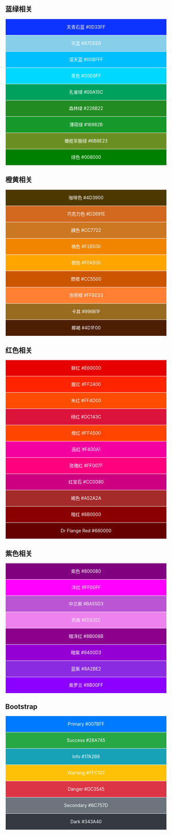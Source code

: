 ## 蓝绿相关
<div style="background-color: #0D33FF" class="box">天青石蓝 #0D33FF</div>

<div style="background-color: #87CEEB" class="box">天蓝 #87CEEB</div>

<div style="background-color: #00BFFF" class="box">深天蓝 #00BFFF</div>

<div style="background-color: #00D8FF" class="box">青色 #00D8FF</div>

<div style="background-color: #00A15C" class="box">孔雀绿 #00A15C</div>

<div style="background-color: #228B22" class="box">森林绿 #228B22</div>

<div style="background-color: #16982B" class="box">薄荷绿 #16982B</div>

<div style="background-color: #6B8E23" class="box">橄榄军服绿 #6B8E23</div>

<div style="background-color: #008000" class="box">绿色 #008000</div>

## 橙黄相关
<div style="background-color: #4D3900" class="box">咖啡色 #4D3900</div>

<div style="background-color: #D2691E" class="box">巧克力色 #D2691E</div>

<div style="background-color: #CC7722" class="box">赭色 #CC7722</div>

<div style="background-color: #F28500" class="box">橘色 #F28500</div>

<div style="background-color: #FFA500" class="box">橙色 #FFA500</div>

<div style="background-color: #CC5500" class="box">燃橙 #CC5500</div>

<div style="background-color: #FF8033" class="box">热带橙 #FF8033</div>

<div style="background-color: #996B1F" class="box">卡其 #996B1F</div>

<div style="background-color: #4D1F00" class="box">椰褐 #4D1F00</div>

## 红色相关
<div style="background-color: #E60000" class="box">鲜红 #E60000</div>

<div style="background-color: #FF2400" class="box">腥红 #FF2400</div>

<div style="background-color: #FF4D00" class="box">朱红 #FF4D00</div>

<div style="background-color: #DC143C" class="box">绯红 #DC143C</div>

<div style="background-color: #FF4500" class="box">橙红 #FF4500</div>

<div style="background-color: #F400A1" class="box">品红 #F400A1</div>

<div style="background-color: #FF007F" class="box">玫瑰红 #FF007F</div>

<div style="background-color: #CC0080" class="box">红宝石 #CC0080</div>

<div style="background-color: #A52A2A" class="box">褐色 #A52A2A</div>

<div style="background-color: #8B0000" class="box">暗红 #8B0000</div>

<div style="background-color: #660000" class="box">Dr Flange Red #660000</div>

## 紫色相关
<div style="background-color: #800080" class="box">紫色 #800080</div>

<div style="background-color: #FF00FF" class="box">洋红 #FF00FF</div>

<div style="background-color: #BA55D3" class="box">中兰紫 #BA55D3</div>

<div style="background-color: #EE82EE" class="box">亮紫 #EE82EE</div>

<div style="background-color: #8B008B" class="box">暗洋红 #8B008B</div>

<div style="background-color: #9400D3" class="box">暗紫 #9400D3</div>

<div style="background-color: #8A2BE2" class="box">蓝紫 #8A2BE2</div>

<div style="background-color: #8B00FF" class="box">紫罗兰 #8B00FF</div>

## Bootstrap
<div style="background-color: #007BFF" class="box">Primary #007BFF</div>

<div style="background-color: #28A745" class="box">Success #28A745</div>

<div style="background-color: #17A2B8" class="box">Info #17A2B8</div>

<div style="background-color: #FFC107" class="box">Warning #FFC107</div>

<div style="background-color: #DC3545" class="box">Danger #DC3545</div>

<div style="background-color: #6C757D" class="box">Secondary #6C757D</div>

<div style="background-color: #343A40" class="box">Dark #343A40</div>

<style>
    .box {
        width: 100%;
        height: 50px;
        color: #FFFFFF;
        text-align: center;
        line-height: 50px;
        margin: 1px;
    }
</style>
